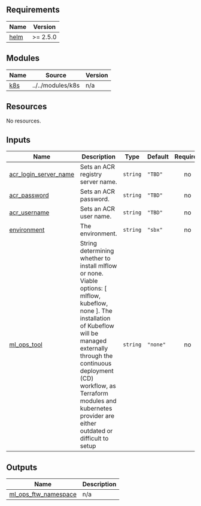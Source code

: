 <!-- BEGIN_TF_DOCS -->
## Requirements

| Name | Version |
|------|---------|
| <a name="requirement_helm"></a> [helm](#requirement\_helm) | >= 2.5.0 |

## Modules

| Name | Source | Version |
|------|--------|---------|
| <a name="module_k8s"></a> [k8s](#module\_k8s) | ../../modules/k8s | n/a |

## Resources

No resources.

## Inputs

| Name | Description | Type | Default | Required |
|------|-------------|------|---------|:--------:|
| <a name="input_acr_login_server_name"></a> [acr\_login\_server\_name](#input\_acr\_login\_server\_name) | Sets an ACR registry server name. | `string` | `"TBD"` | no |
| <a name="input_acr_password"></a> [acr\_password](#input\_acr\_password) | Sets an ACR password. | `string` | `"TBD"` | no |
| <a name="input_acr_username"></a> [acr\_username](#input\_acr\_username) | Sets an ACR user name. | `string` | `"TBD"` | no |
| <a name="input_environment"></a> [environment](#input\_environment) | The environment. | `string` | `"sbx"` | no |
| <a name="input_ml_ops_tool"></a> [ml\_ops\_tool](#input\_ml\_ops\_tool) | String determining whether to install mlflow or none. Viable options: [ mlflow, kubeflow, none ]. The installation of Kubeflow will be managed externally through the continuous deployment (CD) workflow, as Terraform modules and kubernetes provider are either outdated or difficult to setup | `string` | `"none"` | no |

## Outputs

| Name | Description |
|------|-------------|
| <a name="output_ml_ops_ftw_namespace"></a> [ml\_ops\_ftw\_namespace](#output\_ml\_ops\_ftw\_namespace) | n/a |
<!-- END_TF_DOCS -->